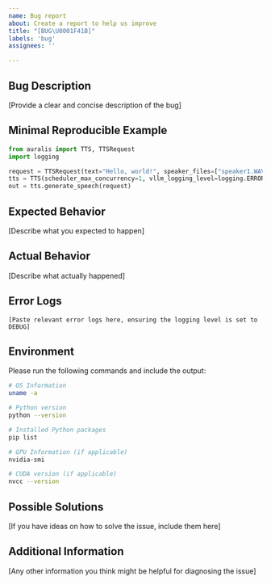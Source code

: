 ```yaml
---
name: Bug report
about: Create a report to help us improve
title: "[BUG\U0001F41B]"
labels: 'bug'
assignees: ''

---
```


## Bug Description
[Provide a clear and concise description of the bug]

## Minimal Reproducible Example

```python
from auralis import TTS, TTSRequest
import logging

request = TTSRequest(text="Hello, world!", speaker_files=["speaker1.WAV"])
tts = TTS(scheduler_max_concurrency=1, vllm_logging_level=logging.ERROR).from_pretrained("AstraMindAI/xttsv2", gpt_model="AstraMindAI/xtts2-gpt")
out = tts.generate_speech(request)
```


## Expected Behavior
[Describe what you expected to happen]

## Actual Behavior
[Describe what actually happened]

## Error Logs
```
[Paste relevant error logs here, ensuring the logging level is set to DEBUG]
```

## Environment
Please run the following commands and include the output:

```bash
# OS Information
uname -a

# Python version
python --version

# Installed Python packages
pip list

# GPU Information (if applicable)
nvidia-smi

# CUDA version (if applicable)
nvcc --version
```

## Possible Solutions
[If you have ideas on how to solve the issue, include them here]

## Additional Information
[Any other information you think might be helpful for diagnosing the issue]
